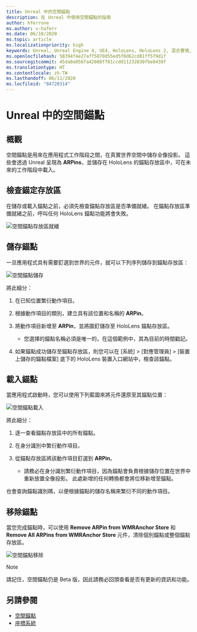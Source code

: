 ```yaml
---
title: Unreal 中的空間錨點
description: 在 Unreal 中使用空間錨點的指南
author: hferrone
ms.author: v-haferr
ms.date: 06/10/2020
ms.topic: article
ms.localizationpriority: high
keywords: Unreal, Unreal Engine 4, UE4, HoloLens, HoloLens 2, 混合實境, 開發, 功能, 文件, 指南, holograms, 空間錨點
ms.openlocfilehash: 58394f4e27aff5070d55ed5f0d62cd81ff579d1f
ms.sourcegitcommit: 45da0a056fa42088ff81ccdd11232830fbe8430f
ms.translationtype: HT
ms.contentlocale: zh-TW
ms.lasthandoff: 06/11/2020
ms.locfileid: "84720314"
---
```

# <a name="spatial-anchors-in-unreal"></a>Unreal 中的空間錨點

## <a name="overview"></a>概觀

空間錨點是用來在應用程式工作階段之間，在真實世界空間中儲存全像投影。  這些會透過 Unreal 呈現為 **ARPins**，並儲存在 HoloLens 的錨點存放區中，可在未來的工作階段中載入。 

## <a name="checking-the-anchor-store"></a>檢查錨定存放區

在儲存或載入錨點之前，必須先檢查錨點存放區是否準備就緒。  在錨點存放區準備就緒之前，呼叫任何 HoloLens 錨點功能將會失敗。  

![空間錨點存放區就緒](images/unreal-spatialanchors-store-ready.PNG)

## <a name="saving-anchors"></a>儲存錨點

一旦應用程式具有需要釘選到世界的元件，就可以下列序列儲存到錨點存放區： 

![空間錨點儲存](images/unreal-spatialanchors-save.PNG)

將此細分：
1. 在已知位置繁衍動作項目。
2. 根據動作項目的類別，建立具有該位置和名稱的 **ARPin**。 
3. 將動作項目新增至 **ARPin**，並將圖釘儲存至 HoloLens 錨點存放區。  
    * 您選擇的錨點名稱必須是唯一的，在這個範例中，其為目前的時間戳記。 

4. 如果錨點成功儲存至錨點存放區，則您可以在 [系統] > [對應管理員] > [裝置上儲存的錨點檔案] 底下的 HoloLens 裝置入口網站中，檢查該錨點。 

## <a name="loading-anchors"></a>載入錨點

當應用程式啟動時，您可以使用下列藍圖來將元件還原至其錨點位置：

![空間錨點載入](images/unreal-spatialanchors-load.PNG)

將此細分：
1. 逐一查看錨點存放區中的所有錨點。 
2. 在身分識別中繁衍動作項目。
3. 從錨點存放區將該動作項目釘選到 **ARPin**。  

    * 請務必在身分識別繁衍動作項目，因為錨點會負責根據儲存位置在世界中重新放置全像投影。 此處新增的任何轉換都會將位移新增至錨點。 

也會查詢錨點識別碼，以便根據錨點的儲存名稱來繁衍不同的動作項目。 

## <a name="removing-anchors"></a>移除錨點 

當您完成錨點時，可以使用 **Remove ARPin from WMRAnchor Store** 和 **Remove All ARPins from WMRAnchor Store** 元件，清除個別錨點或整個錨點存放區。

![空間錨點移除](images/unreal-spatialanchors-remove.PNG)

> [!NOTE]
> 請記住，空間錨點仍是 Beta 版，因此請務必回頭查看是否有更新的資訊和功能。

## <a name="see-also"></a>另請參閱
* [空間錨點](spatial-anchors.md)
* [座標系統](coordinate-systems.md)
